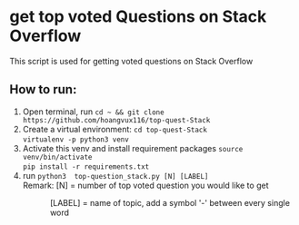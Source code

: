 # get top voted Questions on Stack Overflow
This script is used for getting voted questions on Stack Overflow 

## How to run:
1. Open terminal, run ```cd ~ && git clone https://github.com/hoangvux116/top-quest-Stack```
2. Create a virtual environment:
```cd top-quest-Stack```  
```virtualenv -p python3 venv```
3. Activate this venv and install requirement packages 
```source venv/bin/activate```  
```pip install -r requirements.txt```
4. run ```python3  top-question_stack.py [N] [LABEL]```<br>
Remark: [N] = number of top voted question you would like to get <br><ul><ul>
	[LABEL] = name of topic, add a symbol '-' between every single word
